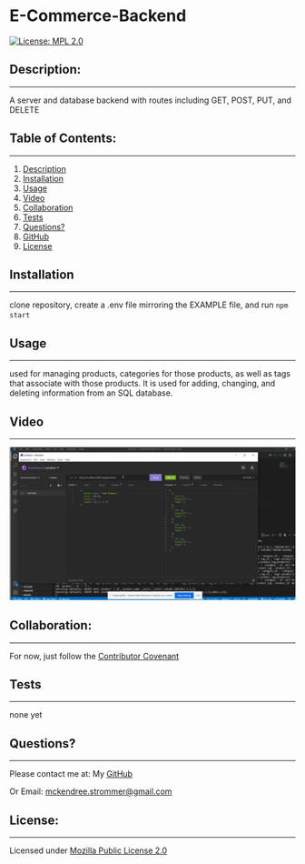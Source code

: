# E-Commerce-Backend
  [![License: MPL 2.0](https://img.shields.io/badge/License-MPL%202.0-brightgreen.svg)](https://opensource.org/licenses/MPL-2.0)

  ## Description:
  ___
  A server and database backend with routes including GET, POST, PUT, and DELETE

  ## Table of Contents:
  ___
  1) [Description](#description)
  2) [Installation](#installation)
  3) [Usage](#usage)
  4) [Video](#video)
  5) [Collaboration](#collaboration)
  6) [Tests](#tests)
  7) [Questions?](#questions?)
  8) [GitHub](#gitHub)
  9) [License](#license)

  ## Installation
  ___
  clone repository, create a .env file mirroring the EXAMPLE file, and run ```npm start```

  ## Usage
  ___
  used for managing products, categories for those products, as well as tags that associate with those products. It is used for adding, changing, and deleting information from an SQL database.

  ## Video
  ___
  [![Demo Video](./assets/images/e-commerce-backend.png)](https://drive.google.com/file/d/1T7zJwEFimH-iw5WUfxH9lfw-8ai9DcCG/view "Demo Video")

  ## Collaboration:
  ___
  For now, just follow the [Contributor Covenant](https://www.contributor-covenant.org/)

  ## Tests
  ___
  none yet

  ## Questions?
  ___
  Please contact me at:
  My [GitHub](https://github.com/Windowmac)
  
  Or Email:
  <mckendree.strommer@gmail.com>

  
  ## License: 
  ___
  Licensed under [Mozilla Public License 2.0](https://opensource.org/licenses/MPL-2.0)